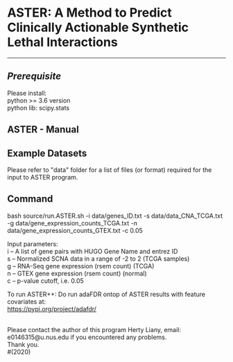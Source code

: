 # ASTER: A Method to Predict Clinically Actionable Synthetic Lethal Interactions

--------------------------------
*Prerequisite*
--------------------------------
Please install:<br/>
python >= 3.6 version<br/>
python lib: scipy.stats <br/>

ASTER - Manual
------------------

Example Datasets
-------------------
Please refer to "data" folder for a list of files (or format) required for the input to ASTER program.

Command
-------------------
bash source/run.ASTER.sh -i data/genes_ID.txt -s data/data_CNA_TCGA.txt -g data/gene_expression_counts_TCGA.txt -n data/gene_expression_counts_GTEX.txt -c 0.05 

Input parameters:<br/>
i – A list of gene pairs with HUGO Gene Name and entrez ID <br/>
s – Normalized SCNA data in a range of -2 to 2 (TCGA samples)<br/>
g – RNA-Seq gene expression (rsem count) (TCGA) <br/>
n – GTEX gene expression (rsem count) (normal) <br/>
c – p-value cutoff, i.e. 0.05 <br/>

To run ASTER++:
Do run adaFDR ontop of ASTER results with feature covariates at: <br/> https://pypi.org/project/adafdr/

<br />
Please contact the author of this program Herty Liany, email: e0146315@u.nus.edu if you encountered any problems. <br /> Thank you.
<br />#(2020)

